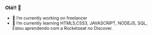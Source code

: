 ### Olá!! 👋


- 🔭 I’m currently working on freelancer
- 🌱 I’m currently learning HTML5,CSS3, JAVASCRIPT, NODEJS, SQL, Estou aprendendo com a Rocketseat no Discover.


